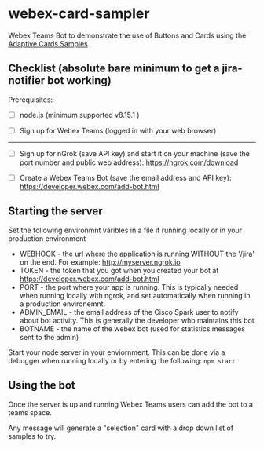 # webex-card-sampler
Webex Teams Bot to demonstrate the use of Buttons and Cards using the [Adaptive Cards Samples](https://adaptivecards.io/samples/).

## Checklist (absolute bare minimum to get a jira-notifier bot working)

Prerequisites:

- [ ] node.js (minimum supported v8.15.1 )

- [ ] Sign up for Webex Teams (logged in with your web browser)

----

- [ ] Sign up for nGrok (save API key) and start it on your machine (save the port number and public web address): https://ngrok.com/download

- [ ] Create a Webex Teams Bot (save the email address and API key): https://developer.webex.com/add-bot.html

## Starting the server

Set the following environmnt varibles in a file if running locally or in your production environment
* WEBHOOK - the url where the application is running WITHOUT the '/jira' on the end.  For example: http://myserver.ngrok.io
* TOKEN - the token that you got when you created your bot at https://developer.webex.com/add-bot.html
* PORT - the port where your app is running.  This is typically needed when running locally with ngrok, and set automatically when running in a production environemnt.
* ADMIN_EMAIL - the email address of the Cisco Spark user to notify about bot activity.  This is generally the developer who maintains this bot
* BOTNAME - the name of the webex bot (used for statistics messages sent to the admin)

Start your node server in your enviornment.  This can be done via a debugger when running locally or by entering the following:
    ```npm start```

## Using the bot

Once the server is up and running Webex Teams users can add the bot to a teams space.

Any message will generate a "selection" card with a drop down list of samples to try.   

